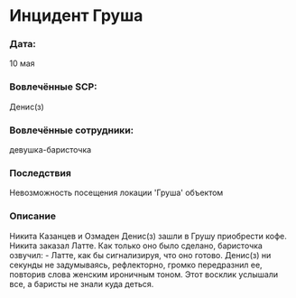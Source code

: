 # Инцидент Груша

### Дата: 
10 мая
### Вовлечённые SCP: 
Денис(з)
### Вовлечённые сотрудники: 
девушка-баристочка
### Последствия
Невозможность посещения локации 'Груша' объектом
### Описание
Никита Казанцев и Озмаден Денис(з) зашли в Грушу приобрести кофе. Никита заказал Латте. Как только оно было сделано, баристочка озвучил: - Латте, как бы сигнализируя, что оно готово. Денис(з) ни секунды не задумываясь, рефлекторно, громко передразнил ее, повторив слова женским ироничным тоном. Этот восклик услышали все, а баристы не знали куда деться.
